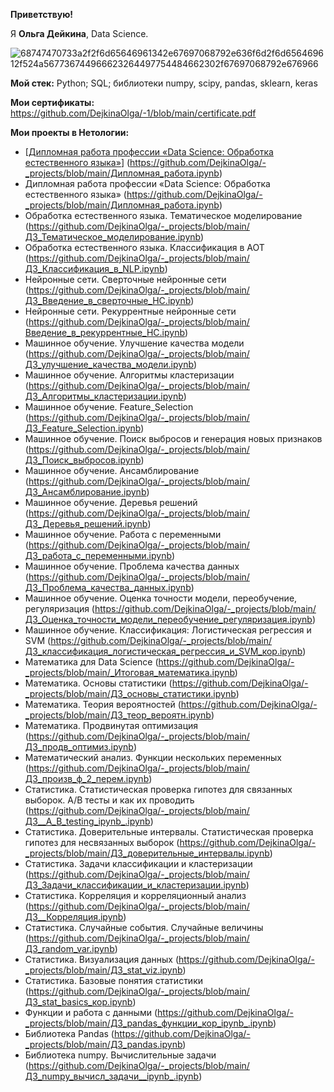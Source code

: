 __Приветствую!__

Я __Ольга Дейкина__, Data Science.


![68747470733a2f2f6d65646961342e67697068792e636f6d2f6d656469612f524a567736744966623264497754484662302f67697068792e676966](https://github.com/DejkinaOlga/DejkinaOlga/assets/138812148/7daea321-b92c-4359-ba6c-0fb61f96a0ff)


__Мой стек:__ Python; SQL; библиотеки numpy, scipy, pandas, sklearn, keras

__Мои сертификаты:__ https://github.com/DejkinaOlga/-1/blob/main/certificate.pdf

__Мои проекты в Нетологии:__
- [[Дипломная работа профессии «Data Science: Обработка естественного языка»](https://github.com/DejkinaOlga/-_projects/blob/main/Дипломная_работа.ipynb)] (https://github.com/DejkinaOlga/-_projects/blob/main/Дипломная_работа.ipynb)
- Дипломная работа профессии «Data Science: Обработка естественного языка» (https://github.com/DejkinaOlga/-_projects/blob/main/Дипломная_работа.ipynb)
- Обработка естественного языка. Тематическое моделирование (https://github.com/DejkinaOlga/-_projects/blob/main/ДЗ_Тематическое_моделирование.ipynb)
- Обработка естественного языка. Классификация в АОТ (https://github.com/DejkinaOlga/-_projects/blob/main/ДЗ_Классификация_в_NLP.ipynb)
- Нейронные сети. Сверточные нейронные сети (https://github.com/DejkinaOlga/-_projects/blob/main/ДЗ_Введение_в_сверточные_НС.ipynb)
- Нейронные сети. Рекуррентные нейронные сети (https://github.com/DejkinaOlga/-_projects/blob/main/Введение_в_рекуррентные_НС.ipynb)
- Машинное обучение. Улучшение качества модели (https://github.com/DejkinaOlga/-_projects/blob/main/ДЗ_улучшение_качества_модели.ipynb)
- Машинное обучение. Алгоритмы кластеризации (https://github.com/DejkinaOlga/-_projects/blob/main/ДЗ_Алгоритмы_кластеризации.ipynb)
- Машинное обучение. Feature_Selection (https://github.com/DejkinaOlga/-_projects/blob/main/ДЗ_Feature_Selection.ipynb)
- Машинное обучение. Поиск выбросов и генерация новых признаков (https://github.com/DejkinaOlga/-_projects/blob/main/ДЗ_Поиск_выбросов.ipynb)
- Машинное обучение. Ансамблирование (https://github.com/DejkinaOlga/-_projects/blob/main/ДЗ_Ансамблирование.ipynb)
- Машинное обучение. Деревья решений (https://github.com/DejkinaOlga/-_projects/blob/main/ДЗ_Деревья_решений.ipynb)
- Машинное обучение. Работа с переменными (https://github.com/DejkinaOlga/-_projects/blob/main/ДЗ_работа_с_переменными.ipynb)
- Машинное обучение. Проблема качества данных (https://github.com/DejkinaOlga/-_projects/blob/main/ДЗ_Проблема_качества_данных.ipynb)
- Машинное обучение. Оценка точности модели, переобучение, регуляризация (https://github.com/DejkinaOlga/-_projects/blob/main/ДЗ_Оценка_точности_модели_переобучение_регуляризация.ipynb)
- Машинное обучение. Классификация: Логистическая регрессия и SVM (https://github.com/DejkinaOlga/-_projects/blob/main/ДЗ_классификация_логистическая_регрессия_и_SVM_кор.ipynb)
- Математика для Data Science (https://github.com/DejkinaOlga/-_projects/blob/main/_Итоговая_математика.ipynb)
- Математика. Основы статистики (https://github.com/DejkinaOlga/-_projects/blob/main/ДЗ_основы_статистики.ipynb)
- Математика. Теория вероятностей (https://github.com/DejkinaOlga/-_projects/blob/main/ДЗ_теор_вероятн.ipynb)
- Математика. Продвинутая оптимизация (https://github.com/DejkinaOlga/-_projects/blob/main/ДЗ_продв_оптимиз.ipynb)
- Математический анализ. Функции нескольких переменных (https://github.com/DejkinaOlga/-_projects/blob/main/ДЗ_произв_ф_2_перем.ipynb)
- Статистика. Статистическая проверка гипотез для связанных выборок. А/В тесты и как их проводить (https://github.com/DejkinaOlga/-_projects/blob/main/ДЗ__A_B_testing_ipynb_.ipynb)
- Статистика. Доверительные интервалы. Статистическая проверка гипотез для несвязанных выборок (https://github.com/DejkinaOlga/-_projects/blob/main/ДЗ_доверительные_интервалы.ipynb)
- Статистика. Задачи классификации и кластеризации (https://github.com/DejkinaOlga/-_projects/blob/main/ДЗ_Задачи_классификации_и_кластеризации.ipynb)
- Статистика. Корреляция и корреляционный анализ (https://github.com/DejkinaOlga/-_projects/blob/main/ДЗ__Корреляция.ipynb)
- Статистика. Случайные события. Случайные величины (https://github.com/DejkinaOlga/-_projects/blob/main/ДЗ_random_var.ipynb)
- Статистика. Визуализация данных (https://github.com/DejkinaOlga/-_projects/blob/main/ДЗ_stat_viz.ipynb)
- Статистика. Базовые понятия статистики (https://github.com/DejkinaOlga/-_projects/blob/main/ДЗ_stat_basics_кор.ipynb)
- Функции и работа с данными (https://github.com/DejkinaOlga/-_projects/blob/main/ДЗ_pandas_функции_кор_ipynb_.ipynb)
- Библиотека Pandas (https://github.com/DejkinaOlga/-_projects/blob/main/ДЗ_pandas.ipynb)
- Библиотека numpy. Вычислительные задачи (https://github.com/DejkinaOlga/-_projects/blob/main/ДЗ_numpy_вычисл_задачи__ipynb_.ipynb)


<!---
DejkinaOlga/DejkinaOlga is a ✨ special ✨ repository because its `README.md` (this file) appears on your GitHub profile.
You can click the Preview link to take a look at your changes.
--->
